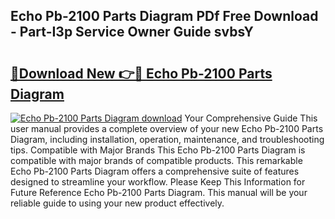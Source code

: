 ## Echo Pb-2100 Parts Diagram PDf Free Download - Part-I3p Service Owner Guide svbsY

# <h2><a href="http://dfmwht.blite.top/?on=Echo+Pb-2100+Parts+Diagram">🔗Download New 👉🔴 Echo Pb-2100 Parts Diagram</a></h2>

[![Echo Pb-2100 Parts Diagram download](https://i.imgur.com/lujVjoI.png)](http://dfmwht.blite.top/?on=Echo+Pb-2100+Parts+Diagram)
Your Comprehensive Guide This user manual provides a complete overview of your new Echo Pb-2100 Parts Diagram, including installation, operation, maintenance, and troubleshooting tips. Compatible with Major Brands This Echo Pb-2100 Parts Diagram is compatible with major brands of compatible products. This remarkable Echo Pb-2100 Parts Diagram offers a comprehensive suite of features designed to streamline your workflow. Please Keep This Information for Future Reference Echo Pb-2100 Parts Diagram. This manual will be your reliable guide to using your new product effectively.
